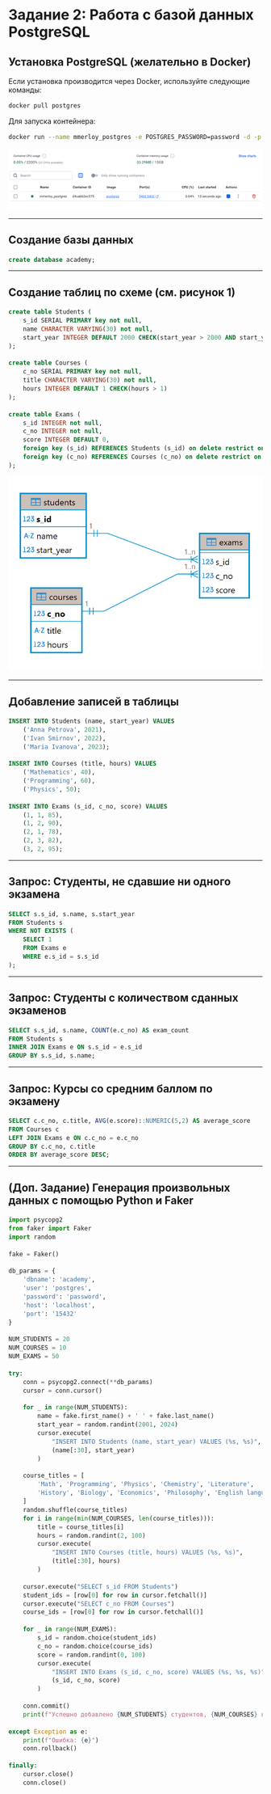 # Задание 2: Работа с базой данных PostgreSQL

## Установка PostgreSQL (желательно в Docker)

Если установка производится через Docker, используйте следующие команды:

```bash
docker pull postgres
```

Для запуска контейнера:

```bash
docker run --name mmerloy_postgres -e POSTGRES_PASSWORD=password -d -p 15432:5432 postgres
```

![Созданный контейнер](img/docker-container.png)


---

## Создание базы данных

```sql
create database academy;
```

---

## Создание таблиц по схеме (см. рисунок 1)

```sql
create table Students (
    s_id SERIAL PRIMARY key not null,
    name CHARACTER VARYING(30) not null,
    start_year INTEGER DEFAULT 2000 CHECK(start_year > 2000 AND start_year < 2025)
);

create table Courses (
    c_no SERIAL PRIMARY key not null,
    title CHARACTER VARYING(30) not null,
    hours INTEGER DEFAULT 1 CHECK(hours > 1)
);

create table Exams (
    s_id INTEGER not null,
    c_no INTEGER not null,
    score INTEGER DEFAULT 0,
    foreign key (s_id) REFERENCES Students (s_id) on delete restrict on update restrict,
    foreign key (c_no) REFERENCES Courses (c_no) on delete restrict on update restrict
);
```

![Схема базы данных](img/db-diagram.png)

---

## Добавление записей в таблицы

```sql
INSERT INTO Students (name, start_year) VALUES
    ('Anna Petrova', 2021),
    ('Ivan Smirnov', 2022),
    ('Maria Ivanova', 2023);

INSERT INTO Courses (title, hours) VALUES
    ('Mathematics', 40),
    ('Programming', 60),
    ('Physics', 50);

INSERT INTO Exams (s_id, c_no, score) VALUES
    (1, 1, 85), 
    (1, 2, 90),
    (2, 1, 78),
    (2, 3, 82), 
    (3, 2, 95);
```

---

## Запрос: Студенты, не сдавшие ни одного экзамена

```sql
SELECT s.s_id, s.name, s.start_year
FROM Students s
WHERE NOT EXISTS (
    SELECT 1
    FROM Exams e
    WHERE e.s_id = s.s_id
);
```

---

## Запрос: Студенты с количеством сданных экзаменов

```sql
SELECT s.s_id, s.name, COUNT(e.c_no) AS exam_count 
FROM Students s 
INNER JOIN Exams e ON s.s_id = e.s_id 
GROUP BY s.s_id, s.name;
```

---

## Запрос: Курсы со средним баллом по экзамену

```sql
SELECT c.c_no, c.title, AVG(e.score)::NUMERIC(5,2) AS average_score
FROM Courses c
LEFT JOIN Exams e ON c.c_no = e.c_no
GROUP BY c.c_no, c.title
ORDER BY average_score DESC;
```

---

## (Доп. Задание) Генерация произвольных данных с помощью Python и Faker

```python
import psycopg2
from faker import Faker
import random

fake = Faker()

db_params = {
    'dbname': 'academy',
    'user': 'postgres',
    'password': 'password',
    'host': 'localhost',
    'port': '15432'
}

NUM_STUDENTS = 20
NUM_COURSES = 10
NUM_EXAMS = 50

try:
    conn = psycopg2.connect(**db_params)
    cursor = conn.cursor()

    for _ in range(NUM_STUDENTS):
        name = fake.first_name() + ' ' + fake.last_name()
        start_year = random.randint(2001, 2024)
        cursor.execute(
            "INSERT INTO Students (name, start_year) VALUES (%s, %s)",
            (name[:30], start_year)
        )

    course_titles = [
        'Math', 'Programming', 'Physics', 'Chemistry', 'Literature',
        'History', 'Biology', 'Economics', 'Philosophy', 'English language'
    ]
    random.shuffle(course_titles)
    for i in range(min(NUM_COURSES, len(course_titles))):
        title = course_titles[i]
        hours = random.randint(2, 100)
        cursor.execute(
            "INSERT INTO Courses (title, hours) VALUES (%s, %s)",
            (title[:30], hours)
        )

    cursor.execute("SELECT s_id FROM Students")
    student_ids = [row[0] for row in cursor.fetchall()]
    cursor.execute("SELECT c_no FROM Courses")
    course_ids = [row[0] for row in cursor.fetchall()]

    for _ in range(NUM_EXAMS):
        s_id = random.choice(student_ids)
        c_no = random.choice(course_ids)
        score = random.randint(0, 100)
        cursor.execute(
            "INSERT INTO Exams (s_id, c_no, score) VALUES (%s, %s, %s)",
            (s_id, c_no, score)
        )

    conn.commit()
    print(f"Успешно добавлено {NUM_STUDENTS} студентов, {NUM_COURSES} курсов и {NUM_EXAMS} экзаменов.")

except Exception as e:
    print(f"Ошибка: {e}")
    conn.rollback()

finally:
    cursor.close()
    conn.close()
```
